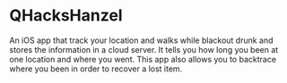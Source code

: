 # QHacksHanzel
An iOS app that track your location and walks while blackout drunk and stores the information in a cloud server. It tells you how long you been at one location and where you went. This app also allows you to backtrace where you been in order to recover a lost item.
